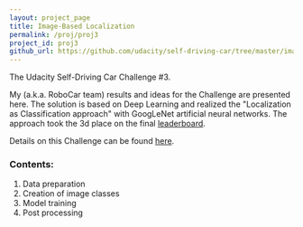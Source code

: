 ```yaml
---
layout: project_page
title: Image-Based Localization
permalink: /proj/proj3
project_id: proj3
github_url: https://github.com/udacity/self-driving-car/tree/master/image-localization/community-code/RoboCar
---
```


The Udacity Self-Driving Car Challenge #3.

My (a.k.a. RoboCar team) results and ideas for the Challenge are presented here.
The solution is based on Deep Learning and realized the "Localization as Classification approach" with GoogLeNet artificial neural networks. The approach took the 3d place on the final [leaderboard](https://github.com/udacity/self-driving-car/tree/master/challenges/challenge-3).

Details on this Challenge can be found [here](https://medium.com/udacity/challenge-3-image-based-localization-5d9cadcff9e7#.cv1xx261f).

### Contents:

1. Data preparation
2. Creation of image classes
3. Model training
4. Post processing

